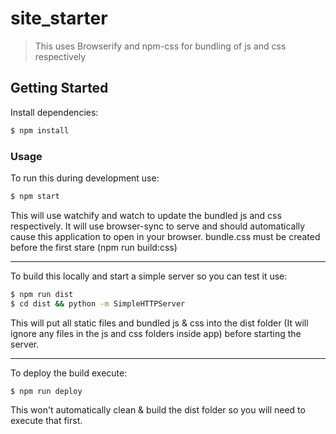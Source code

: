 # site_starter

> This uses Browserify and npm-css for bundling of js and css respectively

## Getting Started

Install dependencies:

```bash
$ npm install
```

### Usage

To run this during development use:

```bash
$ npm start
```

This will use watchify and watch to update the bundled js and css respectively.
It will use browser-sync to serve and should automatically cause this application to open in your browser.
bundle.css must be created before the first stare (npm run build:css)

***

To build this locally and start a simple server so you can test it use:

```bash
$ npm run dist
$ cd dist && python -m SimpleHTTPServer
```

This will put all static files and bundled js & css into the dist folder
(It will ignore any files in the js and css folders inside app) before starting the server.

***

To deploy the build execute:

```bash
$ npm run deploy
```

This won't automatically clean & build the dist folder so you will need to execute that first.
